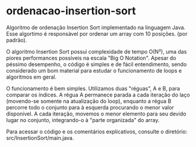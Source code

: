 # ordenacao-insertion-sort
Algoritmo de ordenação Insertion Sort implementado na linguagem Java. Esse algortimo é responsável por ordenar um array com 10 posições. (por padrão).

O algoritmo Insertion Sort possui complexidade de tempo O(N²), uma das piores performances possíveis na escala "Big O Notation". Apesar do péssimo desempenho, o código é simples e de fácil entendimento, sendo considerado um bom material para estudar o funcionamento de loops e algoritmos em geral.

O funcionamento é bem simples. Utilizamos duas "réguas", A e B, para comparar os índices. A régua A permanece parada a cada iteração do laço (movendo-se somente na atualização do loop), enquanto a régua B percorre todo o conjunto para à esquerda procurando o menor valor disponível. A cada iteração, movemos o menor elemento para seu devido lugar no conjunto, integrando-o à "parte organizada" do array.

Para acessar o código e os comentários explicativos, consulte o diretório: src/InsertionSort/main.java.
